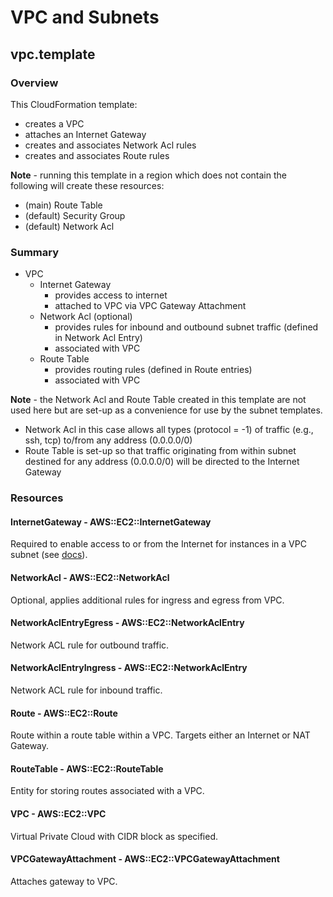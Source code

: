 # VPC and Subnets

## vpc.template

### Overview
This CloudFormation template:
* creates a VPC
* attaches an Internet Gateway
* creates and associates Network Acl rules 
* creates and associates Route rules

__Note__ - running this template in a region which does not contain the following will create these resources:
* (main) Route Table
* (default) Security Group
* (default) Network Acl 

### Summary 
* VPC
    * Internet Gateway
        * provides access to internet
        * attached to VPC via VPC Gateway Attachment
    * Network Acl (optional)
        * provides rules for inbound and outbound subnet traffic (defined in Network Acl Entry)
        * associated with VPC
    * Route Table
        * provides routing rules (defined in Route entries)
        * associated with VPC
    
__Note__ - the Network Acl and Route Table created in this template are not used here but are set-up as a convenience for use by the subnet templates.
* Network Acl in this case allows all types (protocol = -1) of traffic (e.g., ssh, tcp) to/from any address (0.0.0.0/0)
* Route Table is set-up so that traffic originating from within subnet destined for any address (0.0.0.0/0) will be directed to the Internet Gateway    
    
### Resources

#### InternetGateway - AWS::EC2::InternetGateway
Required to enable access to or from the Internet for instances in a VPC subnet 
(see [docs](http://docs.aws.amazon.com/AmazonVPC/latest/UserGuide/VPC_Internet_Gateway.html)).

#### NetworkAcl - AWS::EC2::NetworkAcl
Optional, applies additional rules for ingress and egress from VPC.

#### NetworkAclEntryEgress - AWS::EC2::NetworkAclEntry
Network ACL rule for outbound traffic.

#### NetworkAclEntryIngress - AWS::EC2::NetworkAclEntry
Network ACL rule for inbound traffic.

#### Route - AWS::EC2::Route
Route within a route table within a VPC. Targets either an Internet
or NAT Gateway.

#### RouteTable - AWS::EC2::RouteTable
Entity for storing routes associated with a VPC.

#### VPC - AWS::EC2::VPC
Virtual Private Cloud with CIDR block as specified.

#### VPCGatewayAttachment - AWS::EC2::VPCGatewayAttachment
Attaches gateway to VPC.



